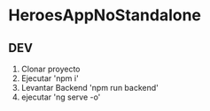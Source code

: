 # HeroesAppNoStandalone

## DEV

1. Clonar proyecto
2. Ejecutar 'npm i'
3. Levantar Backend 'npm run backend'
4. ejecutar 'ng serve -o'
